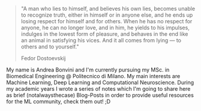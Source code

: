 > "A man who lies to himself, and believes his own lies, becomes unable to recognize truth, either in himself or in anyone else, and he ends up losing respect for himself and for others. When he has no respect for anyone, he can no longer love, and in him, he yields to his impulses, indulges in the lowest form of pleasure, and behaves in the end like an animal in satisfying his vices. And it all comes from lying — to others and to yourself."
>
> Fedor Dostoevskij

My name is Andrea Bonvini and I'm currently pursuing my MSc. in Biomedical Engineering @ Politecnico di Milano. My main interests are Machine Learning, Deep Learning and Computational Neuroscience. During my academic years I wrote a series of notes which I'm going to share here as brief (notalwaysthecase) Blog-Posts in order to provide useful resources for the ML community, check them out! ;D